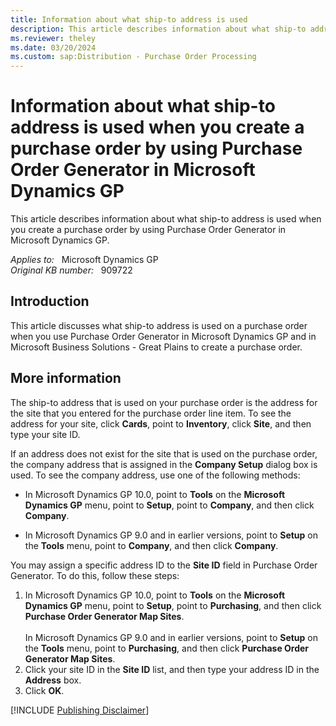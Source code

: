 ```yaml
---
title: Information about what ship-to address is used
description: This article describes information about what ship-to address is used when you create a purchase order by using Purchase Order Generator in Microsoft Dynamics GP.
ms.reviewer: theley
ms.date: 03/20/2024
ms.custom: sap:Distribution - Purchase Order Processing
---
```

# Information about what ship-to address is used when you create a purchase order by using Purchase Order Generator in Microsoft Dynamics GP

This article describes information about what ship-to address is used when you create a purchase order by using Purchase Order Generator in Microsoft Dynamics GP.

_Applies to:_ &nbsp; Microsoft Dynamics GP  
_Original KB number:_ &nbsp; 909722

## Introduction

This article discusses what ship-to address is used on a purchase order when you use Purchase Order Generator in Microsoft Dynamics GP and in Microsoft Business Solutions - Great Plains to create a purchase order.

## More information

The ship-to address that is used on your purchase order is the address for the site that you entered for the purchase order line item. To see the address for your site, click **Cards**, point to **Inventory**, click **Site**, and then type your site ID.

If an address does not exist for the site that is used on the purchase order, the company address that is assigned in the **Company Setup** dialog box is used. To see the company address, use one of the following methods:

- In Microsoft Dynamics GP 10.0, point to **Tools** on the **Microsoft Dynamics GP** menu, point to **Setup**, point to **Company**, and then click **Company**.

- In Microsoft Dynamics GP 9.0 and in earlier versions, point to **Setup** on the **Tools** menu, point to **Company**, and then click **Company**.

You may assign a specific address ID to the **Site ID** field in Purchase Order Generator. To do this, follow these steps:

1. In Microsoft Dynamics GP 10.0, point to **Tools** on the **Microsoft Dynamics GP** menu, point to **Setup**, point to **Purchasing**, and then click **Purchase Order Generator Map Sites**.</br></br>In Microsoft Dynamics GP 9.0 and in earlier versions, point to **Setup** on the **Tools** menu, point to **Purchasing**, and then click **Purchase Order Generator Map Sites**.
2. Click your site ID in the **Site ID** list, and then type your address ID in the **Address** box.
3. Click **OK**.

[!INCLUDE [Publishing Disclaimer](../../includes/publishing-disclaimer.md)]
